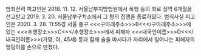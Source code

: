 범죄전력
피고인은 2018. 11. 12. 서울남부지방법원에서 폭행 등의 죄로 징역 6개월을 선고받고 2019. 3. 20. 서울남부구치소에서 그 형의 집행을 종료하였다.
범죄사실
피고인은 2020. 3. 28. 11:55경 서울 중구 <<<구아래주소>>>B<<</구아래주소>>>에 있는 <<<추행장소>>>C<<</추행장소>>>에서 피해자 <<<내국인이름>>>D<<</내국인이름>>>(가명, 여, 45세) 등과 함께 술을 마시다가 자리에서 일어나는 피해자의 엉덩이를 손으로 만졌다.